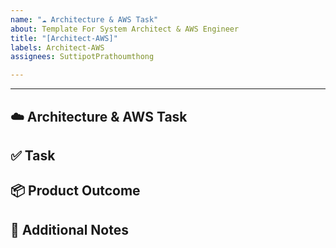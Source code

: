 ```yaml
---
name: "☁️ Architecture & AWS Task"
about: Template For System Architect & AWS Engineer
title: "[Architect-AWS]"
labels: Architect-AWS
assignees: SuttipotPrathoumthong

---
```


---
☁️ Architecture & AWS Task 
---

## ✅ Task
<!-- ตัวอย่าง: ออกแบบ Diagram, สร้าง S3 bucket -->

## 📦 Product Outcome
<!-- ตัวอย่าง: Diagram ของระบบ, Terraform script -->

## 📝 Additional Notes
<!-- ข้อมูลเพิ่มเติม -->
